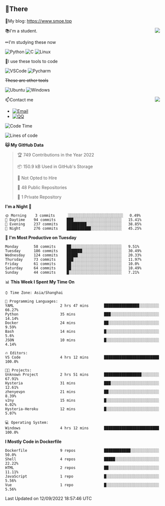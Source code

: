 
## 👏There

📰My blog: https://www.smoe.top

<img align="right" src="https://github-readme-stats.vercel.app/api/top-langs/?username=AkashiCoin"/>


📚I'm a student.

✏I'm studying these now

![Python](https://img.shields.io/badge/-Python-blue?style=flat-square&logo=Python&logoColor=fff)
![C](https://img.shields.io/badge/-C-585858?style=flat-square&logo=C&logoColor=fff)
![Linux](https://img.shields.io/badge/-Linux-black?style=flat-square&logo=Linux&logoColor=fff)

🔨I use these tools to code

![VSCode](https://img.shields.io/badge/-VSCode-blue?style=flat-square&logo=visualstudiocode&logoColor=fff)
![Pycharm](https://img.shields.io/badge/-Pycharm-green?style=flat-square&logo=pycharm&logoColor=fff)

 ~~These are other tools~~

![Ubuntu](https://img.shields.io/badge/-Ubuntu-orange?style=flat-square&logo=Ubuntu&logoColor=fff)
![Windows](https://img.shields.io/badge/-Windows-blue?style=flat-square&logo=Windows&logoColor=fff)

<img align="right" src="https://github-readme-stats.vercel.app/api?username=AkashiCoin" />


📫Contact me

* [![Email](https://img.shields.io/badge/Email-l1040186796@gmail.com-1?style=social&logoColor=fff)](mailto:l1040186796@gmail.com)
* [![QQ](https://img.shields.io/badge/QQ-1040186796-1?style=social&logoColor=fff)](tencent://AddContact/?fromId=45&fromSubId=1&subcmd=all&uin=1040186796&website=www.oicqzone.com)

<!--START_SECTION:waka-->
![Code Time](http://img.shields.io/badge/Code%20Time-249%20hrs%2025%20mins-blue)

![Lines of code](https://img.shields.io/badge/From%20Hello%20World%20I%27ve%20Written-5%20Thousand%20lines%20of%20code-blue)

**🐱 My GitHub Data** 

> 🏆 749 Contributions in the Year 2022
 > 
> 📦 150.9 kB Used in GitHub's Storage 
 > 
> 🚫 Not Opted to Hire
 > 
> 📜 48 Public Repositories 
 > 
> 🔑 1 Private Repository 
 > 
**I'm a Night 🦉** 

```text
🌞 Morning    3 commits      ░░░░░░░░░░░░░░░░░░░░░░░░░   0.49% 
🌆 Daytime    94 commits     ███░░░░░░░░░░░░░░░░░░░░░░   15.41% 
🌃 Evening    237 commits    █████████░░░░░░░░░░░░░░░░   38.85% 
🌙 Night      276 commits    ███████████░░░░░░░░░░░░░░   45.25%

```
📅 **I'm Most Productive on Tuesday** 

```text
Monday       58 commits     ██░░░░░░░░░░░░░░░░░░░░░░░   9.51% 
Tuesday      186 commits    ███████░░░░░░░░░░░░░░░░░░   30.49% 
Wednesday    124 commits    █████░░░░░░░░░░░░░░░░░░░░   20.33% 
Thursday     73 commits     ███░░░░░░░░░░░░░░░░░░░░░░   11.97% 
Friday       61 commits     ██░░░░░░░░░░░░░░░░░░░░░░░   10.0% 
Saturday     64 commits     ██░░░░░░░░░░░░░░░░░░░░░░░   10.49% 
Sunday       44 commits     █░░░░░░░░░░░░░░░░░░░░░░░░   7.21%

```


📊 **This Week I Spent My Time On** 

```text
⌚︎ Time Zone: Asia/Shanghai

💬 Programming Languages: 
YAML                     2 hrs 47 mins       ████████████████░░░░░░░░░   66.27% 
Python                   35 mins             ███░░░░░░░░░░░░░░░░░░░░░░   14.14% 
Docker                   24 mins             ██░░░░░░░░░░░░░░░░░░░░░░░   9.59% 
Bash                     14 mins             █░░░░░░░░░░░░░░░░░░░░░░░░   5.6% 
JSON                     10 mins             █░░░░░░░░░░░░░░░░░░░░░░░░   4.14%

🔥 Editors: 
VS Code                  4 hrs 12 mins       █████████████████████████   100.0%

🐱‍💻 Projects: 
Unknown Project          2 hrs 51 mins       █████████████████░░░░░░░░   67.91% 
Hysteria                 31 mins             ███░░░░░░░░░░░░░░░░░░░░░░   12.61% 
zhenyevpn                21 mins             ██░░░░░░░░░░░░░░░░░░░░░░░   8.39% 
v2ny                     15 mins             █░░░░░░░░░░░░░░░░░░░░░░░░   6.02% 
Hysteria-Heroku          12 mins             █░░░░░░░░░░░░░░░░░░░░░░░░   5.07%

💻 Operating System: 
Windows                  4 hrs 12 mins       █████████████████████████   100.0%

```

**I Mostly Code in Dockerfile** 

```text
Dockerfile               9 repos             ████████████░░░░░░░░░░░░░   50.0% 
Shell                    4 repos             █████░░░░░░░░░░░░░░░░░░░░   22.22% 
HTML                     2 repos             ██░░░░░░░░░░░░░░░░░░░░░░░   11.11% 
JavaScript               1 repo              █░░░░░░░░░░░░░░░░░░░░░░░░   5.56% 
Vue                      1 repo              █░░░░░░░░░░░░░░░░░░░░░░░░   5.56%

```



 Last Updated on 12/09/2022 18:57:46 UTC
<!--END_SECTION:waka-->
